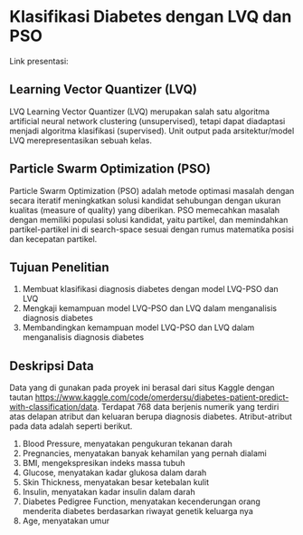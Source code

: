 # Klasifikasi Diabetes dengan LVQ dan PSO
Link presentasi: 

## Learning Vector Quantizer (LVQ)
LVQ Learning Vector Quantizer (LVQ) merupakan salah satu algoritma artificial neural network clustering (unsupervised), tetapi dapat diadaptasi menjadi algoritma klasifikasi (supervised). Unit output pada arsitektur/model LVQ merepresentasikan sebuah kelas.

## Particle Swarm Optimization (PSO) 
Particle Swarm Optimization (PSO) adalah metode optimasi masalah dengan secara iteratif meningkatkan solusi kandidat sehubungan dengan ukuran kualitas (measure of quality) yang diberikan. PSO memecahkan masalah dengan memiliki populasi solusi kandidat, yaitu partikel, dan memindahkan partikel-partikel ini di search-space sesuai dengan rumus matematika posisi dan kecepatan partikel. 

## Tujuan Penelitian
1. Membuat klasifikasi diagnosis diabetes dengan model LVQ-PSO dan LVQ
2. Mengkaji kemampuan model LVQ-PSO dan LVQ dalam menganalisis diagnosis diabetes
3. Membandingkan kemampuan model LVQ-PSO dan LVQ dalam menganalisis diagnosis diabetes

## Deskripsi Data
Data yang di gunakan pada proyek ini berasal dari situs Kaggle dengan tautan https://www.kaggle.com/code/omerdersu/diabetes-patient-predict-with-classification/data. Terdapat 768 data berjenis numerik yang terdiri atas delapan atribut dan keluaran berupa diagnosis diabetes. Atribut-atribut pada data adalah seperti berikut.
1. Blood Pressure, menyatakan pengukuran tekanan darah
2. Pregnancies, menyatakan banyak kehamilan yang pernah dialami
3. BMI, mengekspresikan indeks massa tubuh
4. Glucose, menyatakan kadar glukosa dalam darah
5. Skin Thickness, menyatakan besar ketebalan kulit
6. Insulin, menyatakan kadar insulin dalam darah
7. Diabetes Pedigree Function, menyatakan kecenderungan orang menderita diabetes berdasarkan riwayat genetik keluarga nya
8. Age, menyatakan umur
